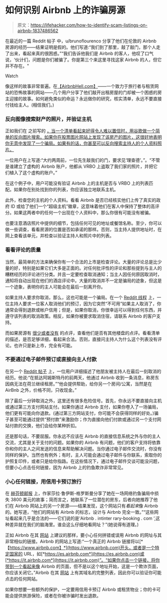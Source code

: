 # 如何识别 Airbnb 上的诈骗房源

> 原文：<https://lifehacker.com/how-to-identify-scam-listings-on-airbnb-1837486562>

在最近的一篇 Reddit 帖子 中，u/brunoflourenco 分享了他们在伦敦的 Airbnb 房源的经历——结果证明是假的。他们写道:“我们到了那里，敲了敲门，那个人走了出来，看起来真的很困惑。”“我们告诉他我们是 Airbnb 的客人，他叹了口气说，‘伙计们，问题是你们被骗了。你是第三个来这里寻找这家 Airbnb 的人，但它并不存在。"

Watch

像这样的故事非常普遍。在[【AirbnbHell.com】](https://www.airbnbhell.com/when-an-airbnb-host-is-not-an-airbnb-host/)——一个致力于旅行者与租赁网站的恐怖故事的网站——几个用户分享了他们敲开出租房屋的门却被一个困惑的房主迎接的故事。如何避免类似的命运？永远做你的研究，核实清单，永远不要直接付钱给主人。(相信我们。)

### 反向图像搜索财产的照片，并验证主机

正如我们在 之前写的 [，当一个清单看起来好得令人难以置信时，用谷歌做一个简单的反向图片搜索。如果你在股票图片网站上发现了该房产的图片，这很好地表明你无意中发现了一个骗局。如果有的话，你甚至可以反向搜索主持人的个人资料照片。](https://lifehacker.com/avoid-bad-or-fake-listings-on-airbnb-with-a-reverse-goo-1663919812)

一位用户在上写道:“大约两周前，一位先生敲我们的门，要求见‘理查德’。”。“不管是谁建立了虚构的 Airbnb 账户，他都从 VRBO 上盗取了我们家的照片，并把它们植入了这个虚构的账户。”

在这个例子中，用户可能没有验证 Airbnb 上的主机是否与 VRBO 上的列表匹配。如果你在别处找到你的列表，你应该独立地联系主机。

此外，检查您的主机的个人资料。看看 Airbnb 是否已经核实他们上传了真实的政府 ID 或给了他们一个“超级主机”徽章，这意味着他们在客人中保持了整体的高评分。如果这两者中的任何一个出现在个人资料中，那么你很有可能没有被骗。

也要注意酒店照片中提供的细节，包括任何可见的地址或餐馆名称。至少，你可以做一些调查，看看房源的位置是否如承诺的那样。否则，当主持人提供地址时，在网上查看该单元，并检查以验证主持人和照片中的列表。

### 看看评论的质量

当然，最简单的方法来确保你有一个合法的上市是检查评论。大量的评论总是比少量的好，特别是如果它们大多是正面的。对任何批评性的评论和那些提到与主人的糟糕经历的评论进行分类。并且一定要检查取消通知；当主人因任何原因取消时，通知将自动出现在他们的酒店评论中。大量的取消并不一定是骗局的迹象，但这是一个迹象，表明你的主人可能会在最后一刻离开你。

如果主持人要求你取消，那么，这也可能是一个骗局。在一个 [Reddit 线程](https://www.reddit.com/r/AirBnB/comments/au7pmu/host_wants_to_cancel_refuses_to_do_it_himself/) 上，一位主持人要求一位客人取消他们的预订，因为它突然“不可用”如果主人取消了，你通常会得到退款或帐户信用；但是，如果你取消，你很幸运可以得到任何东西，并遵守该列表的取消政策。相反，如果你被要求取消住宿，请联系 Airbnb 的客户支持。

而如果房源有 [很少或者没有](https://lifehacker.com/should-you-book-an-airbnb-that-has-no-reviews-1835805431) 的点评，查看他们是否有其他楼盘的点评。看看清单的描述，是否足够详细，看起来合法。否则，直接问主持人为什么这个列表没有评论。也许只是新上市，完全有可能。

### 不要通过电子邮件预订或直接向主人付款

在另一个 [Reddit 帖子](https://www.reddit.com/r/Amsterdam/comments/81wsaf/beware_of_airbnb_scams_in_amstedam/) 上，一位用户详细描述了他朋友被主持人在最后一刻取消的经历。他说:“在抵达阿姆斯特丹的前两天，他通过 Airbnb 收到一条消息，称房东因病无法在荷兰继续租房。”“他会提供帮助，给你另一个房间/公寓，当然是在 AirBnb 之外，价格不同，只收现金。”

除了最后一分钟取消之外，这里还有很多危险信号。首先，你永远不要直接向主机或通过第三方支付网站支付。如果你通过 Airbnb 支付，如果你卷入了一场骗局，他们更有可能向你退款。(通过第三方网站支付，你可能不会获得同样的好处。)骗子甚至可能通过提供“预付款”来激励你；作为直接向他们付款或通过另一个支付网站付款的交换，他们会给你某种折扣。

还是那句话，不要屈服。你永远不应该在 Airbnb 的直接信息系统之外与你的主人交流，尤其是关于支付的问题。如果你的 Airbnb 有问题，他们的客户支持将依靠你和你的主人之间发送的信息来帮助解决问题。当你通过电子邮件交流时，你没有同样的保护。当然也有例外；有时，主人可能会通过电子邮件与你联系，索取你的护照复印件，或者只是给你指路。在这些情况下，通过电子邮件交谈可能没问题，但要小心点击任何链接，因为 Airbnb 上的钓鱼欺诈非常常见。

### 小心任何链接，用信用卡预订旅行

在 [赫芬顿邮报](https://www.huffpost.com/entry/beware-this-evil-genius-airbnb-scam_n_56a7bc08e4b0172c65944c92) 上，作家莎拉·鲁伊斯-格罗斯曼分享了她在一场网络钓鱼骗局中损失 3800 美元的故事；简而言之，她联系了一位潜在的房东，后者向她推荐了他们在 Airbnb 网站上的另一个房源——结果发现，这个网站只有*看起来*像 Airbnb 的。她写道，“他们的网站有 Airbnb 的标志，设计与 Airbnb 完全一致。”“这些网址看起来几乎是合法的——它们说的是‘Airbnb . intinter rary-booking . com ’,这种差异就在我们的脑海里。谁会这么仔细地看网址？”(她说得有道理。)

正如 Airbnb 在其 [网站](https://www.airbnb.com/help/article/971/how-do-i-know-if-an-email-or-website-is-really-from-airbnb) 上建议的那样，要小心任何拼错或误用 Airbnb 的网址与其非常相似的链接。Airbnb 的网站上写道:“一个真正的 Airbnb 链接将以[*【https://www.airbnb.com】*](https://www.airbnb.com)开头，或者是一个特定国家的 URL，如[*https://es.airbnb.com*](https://es.airbnb.com)或[*https://it.airbnb.com*](https://it.airbnb.com)”。“如果你点击一个链接，将你带到一个看起来像 Airbnb 的页面，但不是以这个地址开始，这是一个欺诈页面，你应该关闭它。”Airbnb 在其 [网站](https://www.airbnb.com/help/article/971/how-do-i-know-if-an-email-or-website-is-really-from-airbnb) 上有其域名的完整列表，因此你可以验证你可能点击的任何网站。

如果你想要一些额外的保护，一定要用信用卡预订 Airbnb 或租赁物业；你的卡可能会提供旅游保险，或者在你被诈骗时发出退款。